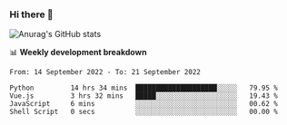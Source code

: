 ### Hi there 👋
![Anurag's GitHub stats](https://github-readme-stats.vercel.app/api?username=jami1024&show_icons=true&theme=radical)

📊 **Weekly development breakdown**
<!--START_SECTION:waka-->

```text
From: 14 September 2022 - To: 21 September 2022

Python         14 hrs 34 mins  ████████████████████░░░░░   79.95 %
Vue.js         3 hrs 32 mins   █████░░░░░░░░░░░░░░░░░░░░   19.43 %
JavaScript     6 mins          ░░░░░░░░░░░░░░░░░░░░░░░░░   00.62 %
Shell Script   0 secs          ░░░░░░░░░░░░░░░░░░░░░░░░░   00.00 %
```

<!--END_SECTION:waka-->
<!--
**jami1024/jami1024** is a ✨ _special_ ✨ repository because its `README.md` (this file) appears on your GitHub profile.

Here are some ideas to get you started:

- 🔭 I’m currently working on ...
- 🌱 I’m currently learning ...
- 👯 I’m looking to collaborate on ...
- 🤔 I’m looking for help with ...
- 💬 Ask me about ...
- 📫 How to reach me: ...
- 😄 Pronouns: ...
- ⚡ Fun fact: ...
-->
